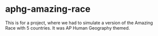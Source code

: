 # aphg-amazing-race
This is for a project, where we had to simulate a version of the Amazing Race with 5 countries. It was AP Human Geography themed. 
